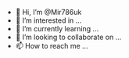 - 👋 Hi, I’m @Mir786uk
- 👀 I’m interested in ...
- 🌱 I’m currently learning ...
- 💞️ I’m looking to collaborate on ...
- 📫 How to reach me ...

<!---
Mir786uk/Mir786uk is a ✨ special ✨ repository because its `README.md` (this file) appears on your GitHub profile.
You can click the Preview link to take a look at your changes.
--->
